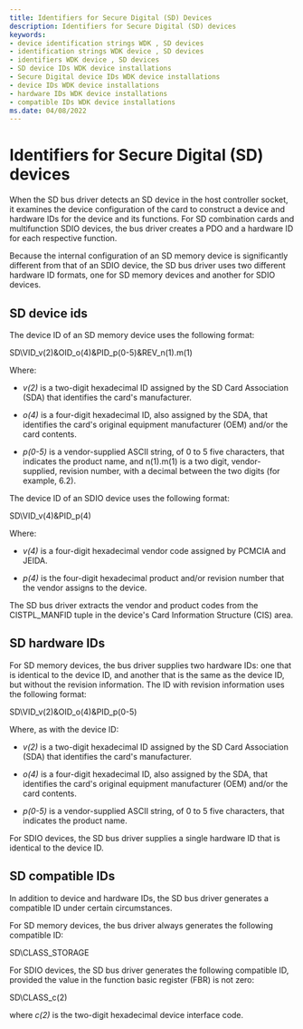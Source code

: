 ```yaml
---
title: Identifiers for Secure Digital (SD) Devices
description: Identifiers for Secure Digital (SD) devices
keywords:
- device identification strings WDK , SD devices
- identification strings WDK device , SD devices
- identifiers WDK device , SD devices
- SD device IDs WDK device installations
- Secure Digital device IDs WDK device installations
- device IDs WDK device installations
- hardware IDs WDK device installations
- compatible IDs WDK device installations
ms.date: 04/08/2022
---
```


# Identifiers for Secure Digital (SD) devices

When the SD bus driver detects an SD device in the host controller socket, it examines the device configuration of the card to construct a device and hardware IDs for the device and its functions. For SD combination cards and multifunction SDIO devices, the bus driver creates a PDO and a hardware ID for each respective function.

Because the internal configuration of an SD memory device is significantly different from that of an SDIO device, the SD bus driver uses two different hardware ID formats, one for SD memory devices and another for SDIO devices.

## SD device ids

The device ID of an SD memory device uses the following format:

SD\\VID_v(2)&OID_o(4)&PID_p(0-5)&REV_n(1).m(1)

Where:

- *v(2)* is a two-digit hexadecimal ID assigned by the SD Card Association (SDA) that identifies the card's manufacturer.

- *o(4)* is a four-digit hexadecimal ID, also assigned by the SDA, that identifies the card's original equipment manufacturer (OEM) and/or the card contents.

- *p(0-5)* is a vendor-supplied ASCII string, of 0 to 5 five characters, that indicates the product name, and n(1).m(1) is a two digit, vendor-supplied, revision number, with a decimal between the two digits (for example, 6.2).

The device ID of an SDIO device uses the following format:

SD\\VID_v(4)&PID_p(4)

Where:

- *v(4)* is a four-digit hexadecimal vendor code assigned by PCMCIA and JEIDA.

- *p(4)* is the four-digit hexadecimal product and/or revision number that the vendor assigns to the device.

The SD bus driver extracts the vendor and product codes from the CISTPL_MANFID tuple in the device's Card Information Structure (CIS) area.

## SD hardware IDs

For SD memory devices, the bus driver supplies two hardware IDs: one that is identical to the device ID, and another that is the same as the device ID, but without the revision information. The ID with revision information uses the following format:

SD\\VID_v(2)&OID_o(4)&PID_p(0-5)

Where, as with the device ID:

- *v(2)* is a two-digit hexadecimal ID assigned by the SD Card Association (SDA) that identifies the card's manufacturer.

- *o(4)* is a four-digit hexadecimal ID, also assigned by the SDA, that identifies the card's original equipment manufacturer (OEM) and/or the card contents.

- *p(0-5)* is a vendor-supplied ASCII string, of 0 to 5 five characters, that indicates the product name.

For SDIO devices, the SD bus driver supplies a single hardware ID that is identical to the device ID.

## SD compatible IDs

In addition to device and hardware IDs, the SD bus driver generates a compatible ID under certain circumstances.

For SD memory devices, the bus driver always generates the following compatible ID:

SD\\CLASS_STORAGE

For SDIO devices, the SD bus driver generates the following compatible ID, provided the value in the function basic register (FBR) is not zero:

SD\\CLASS_c(2)

where *c(2)* is the two-digit hexadecimal device interface code.
